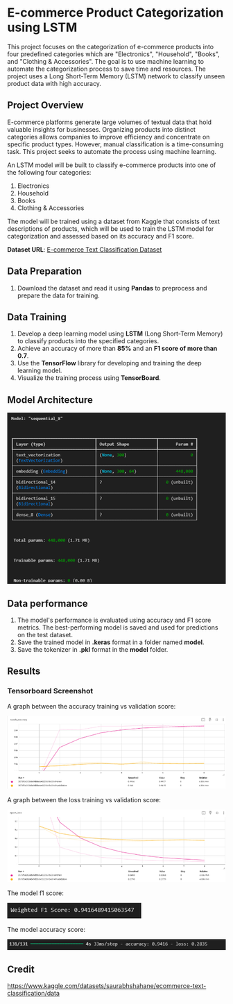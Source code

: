 # **E-commerce Product Categorization using LSTM**
This project focuses on the categorization of e-commerce products into four predefined categories which are "Electronics", "Household", "Books", and "Clothing & Accessories". The goal is to use machine learning to automate the categorization process to save time and resources. The project uses a Long Short-Term Memory (LSTM) network to classify unseen product data with high accuracy.

## Project Overview
E-commerce platforms generate large volumes of textual data that hold valuable insights for businesses. Organizing products into distinct categories allows companies to improve efficiency and concentrate on specific product types. However, manual classification is a time-consuming task. This project seeks to automate the process using machine learning.

An LSTM model will be built to classify e-commerce products into one of the following four categories:

1. Electronics
2. Household
3. Books
4. Clothing & Accessories

The model will be trained using a dataset from Kaggle that consists of text descriptions of products, which will be used to train the LSTM model for categorization and assessed based on its accuracy and F1 score.

**Dataset URL**: [E-commerce Text Classification Dataset](https://www.kaggle.com/datasets/saurabhshahane/ecommerce-text-classification/data)

## Data Preparation
1. Download the dataset and read it using **Pandas** to preprocess and prepare the data for training.

## Data Training
1. Develop a deep learning model using **LSTM** (Long Short-Term Memory) to classify products into the specified categories.
2. Achieve an accuracy of more than **85%** and an **F1 score of more than 0.7**.
3. Use the **TensorFlow** library for developing and training the deep learning model.
4. Visualize the training process using **TensorBoard**.

## Model Architecture
![alt text](img/model_architecture.png)

## Data performance
1. The model's performance is evaluated using accuracy and F1 score metrics. The best-performing model is saved and used for predictions on the test dataset.
2. Save the trained model in **.keras** format in a folder named **model**.
3. Save the tokenizer in **.pkl** format in the **model** folder.

## Results

### Tensorboard Screenshot

A graph between the accuracy training vs validation score:

![alt text](img/accuracy_graph.png)

A graph between the loss training vs validation score:

![alt text](img/lossgraph.png)

The model f1 score:

![alt text](img/weightedf1score.png)

The model accuracy score:

![alt text](img/accuracy.png)

## Credit
https://www.kaggle.com/datasets/saurabhshahane/ecommerce-text-classification/data
